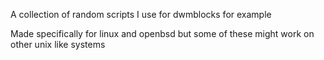A collection of random scripts I use for dwmblocks for example

Made specifically for linux and openbsd but some of these might work on other unix like systems
